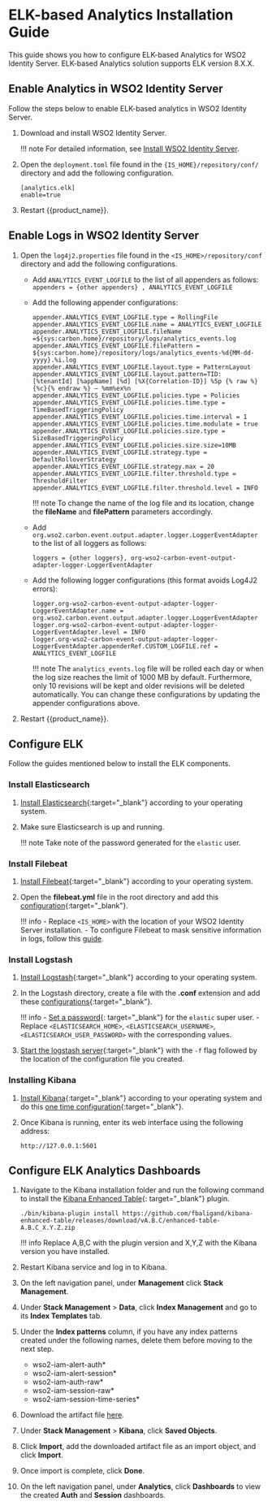 # ELK-based Analytics Installation Guide

This guide shows you how to configure ELK-based Analytics for WSO2 Identity Server.  ELK-based Analytics solution supports ELK version 8.X.X.

## Enable Analytics in WSO2 Identity Server

Follow the steps below to enable ELK-based analytics in WSO2 Identity Server.

1. Download and install WSO2 Identity Server.

    !!! note
        For detailed information, see [Install WSO2 Identity Server]({{base_path}}/deploy/get-started/install/).

2. Open the `deployment.toml` file found in the `{IS_HOME}/repository/conf/` directory and add the following configuration.

    ```
    [analytics.elk]
    enable=true
    ```

3. Restart {{product_name}}.

## Enable Logs in WSO2 Identity Server

1. Open the `log4j2.properties` file found in the `<IS_HOME>/repository/conf` directory and add the following configurations.

    - Add `ANALYTICS_EVENT_LOGFILE` to the list of all appenders as follows: <br />
        `appenders = {other appenders} , ANALYTICS_EVENT_LOGFILE`

    - Add the following appender configurations:

        ```
        appender.ANALYTICS_EVENT_LOGFILE.type = RollingFile
        appender.ANALYTICS_EVENT_LOGFILE.name = ANALYTICS_EVENT_LOGFILE
        appender.ANALYTICS_EVENT_LOGFILE.fileName =${sys:carbon.home}/repository/logs/analytics_events.log
        appender.ANALYTICS_EVENT_LOGFILE.filePattern = ${sys:carbon.home}/repository/logs/analytics_events-%d{MM-dd-yyyy}.%i.log
        appender.ANALYTICS_EVENT_LOGFILE.layout.type = PatternLayout
        appender.ANALYTICS_EVENT_LOGFILE.layout.pattern=TID: [%tenantId] [%appName] [%d] [%X{Correlation-ID}] %5p {% raw %}{%c}{% endraw %} — %mm%ex%n
        appender.ANALYTICS_EVENT_LOGFILE.policies.type = Policies
        appender.ANALYTICS_EVENT_LOGFILE.policies.time.type = TimeBasedTriggeringPolicy
        appender.ANALYTICS_EVENT_LOGFILE.policies.time.interval = 1
        appender.ANALYTICS_EVENT_LOGFILE.policies.time.modulate = true
        appender.ANALYTICS_EVENT_LOGFILE.policies.size.type = SizeBasedTriggeringPolicy
        appender.ANALYTICS_EVENT_LOGFILE.policies.size.size=10MB
        appender.ANALYTICS_EVENT_LOGFILE.strategy.type = DefaultRolloverStrategy
        appender.ANALYTICS_EVENT_LOGFILE.strategy.max = 20
        appender.ANALYTICS_EVENT_LOGFILE.filter.threshold.type = ThresholdFilter
        appender.ANALYTICS_EVENT_LOGFILE.filter.threshold.level = INFO
        ```

        !!! note
            To change the name of the log file and its location, change the **fileName** and **filePattern** parameters accordingly.

    - Add `org.wso2.carbon.event.output.adapter.logger.LoggerEventAdapter` to the list of all loggers as follows:
        ```
        loggers = {other loggers}, org-wso2-carbon-event-output-adapter-logger-LoggerEventAdapter
        ```
    - Add the following logger configurations (this format avoids Log4J2 errors):
        ```
        logger.org-wso2-carbon-event-output-adapter-logger-LoggerEventAdapter.name = org.wso2.carbon.event.output.adapter.logger.LoggerEventAdapter
        logger.org-wso2-carbon-event-output-adapter-logger-LoggerEventAdapter.level = INFO
        logger.org-wso2-carbon-event-output-adapter-logger-LoggerEventAdapter.appenderRef.CUSTOM_LOGFILE.ref = ANALYTICS_EVENT_LOGFILE
        ```

        !!! note
            The `analytics_events.log` file will be rolled each day or when the log size reaches the limit of 1000 MB by default. Furthermore, only 10 revisions will be kept and older revisions will be deleted automatically. You can change these configurations by updating the appender configurations above.

2. Restart {{product_name}}.

## Configure ELK

Follow the guides mentioned below to install the ELK components.

### Install Elasticsearch

1. [Install Elasticsearch](https://www.elastic.co/guide/en/elasticsearch/reference/current/install-elasticsearch.html){:target="_blank"} according to your operating system.

2. Make sure Elasticsearch is up and running.

    !!! note
        Take note of the password generated for the `elastic` user.

### Install Filebeat
1. [Install Filebeat](https://www.elastic.co/guide/en/beats/filebeat/current/filebeat-installation-configuration.html#installation){:target="_blank"} according to your operating system.

2. Open the **filebeat.yml** file in the root directory and add this [configuration](https://github.com/wso2-extensions/identity-elk-integration/blob/main/filebeat/filebeat.yml){:target="_blank"}.

    !!! info
        - Replace `<IS_HOME>` with the location of your WSO2 Identity Server installation.
        - To configure Filebeat to mask sensitive information in logs, follow this [guide]({{base_path}}/deploy/monitor/elk-mask-sensitive-information-in-logs).


### Install Logstash

1. [Install Logstash](https://www.elastic.co/guide/en/logstash/current/installing-logstash.html){:target="_blank"} according to your operating system.
2. In the Logstash directory, create a file with the **.conf** extension and add these [configurations](https://github.com/wso2-extensions/identity-elk-integration/blob/main/logstash/logstash-filebeat.conf){:target="_blank"}.

    !!! info
        - [Set a password](https://www.elastic.co/guide/en/elasticsearch/reference/current/reset-password.html){: target="_blank"} for the `elastic` super user.
        - Replace `<ELASTICSEARCH_HOME>`, `<ELASTICSEARCH_USERNAME>`, `<ELASTICSEARCH_USER_PASSWORD>` with the corresponding values.

3. [Start the logstash server](https://www.elastic.co/guide/en/logstash/8.1/running-logstash-command-line.html#running-logstash-command-line){:target="_blank"} with the `-f` flag followed by the location of the configuration file you created.


### Installing Kibana
1. [Install Kibana](https://www.elastic.co/guide/en/kibana/current/install.html){:target="_blank"} according to your operating system and do this [one time configuration](https://www.elastic.co/guide/en/elasticsearch/reference/8.2/configuring-stack-security.html#stack-start-with-security){:target="_blank"}.


2. Once Kibana is running, enter its web interface using the following address:
    ```
    http://127.0.0.1:5601
    ```

## Configure ELK Analytics Dashboards

1. Navigate to the Kibana installation folder and run the following command to install the [Kibana Enhanced Table](https://github.com/fbaligand/kibana-enhanced-table){: target="_blank"} plugin.

    ```
    ./bin/kibana-plugin install https://github.com/fbaligand/kibana-enhanced-table/releases/download/vA.B.C/enhanced-table-A.B.C_X.Y.Z.zip
    ```

    !!! info
        Replace A,B,C with the plugin version and X,Y,Z with the Kibana version you have installed.

2. Restart Kibana service and log in to Kibana.

3. On the left navigation panel, under **Management** click **Stack Management**.

4. Under **Stack Management** > **Data**, click **Index Management** and go to its **Index Templates** tab.

4. Under the **Index patterns** column, if you have any index patterns created under the following names, delete them before moving to the next step.

     - wso2-iam-alert-auth*
     - wso2-iam-alert-session*
     - wso2-iam-auth-raw*
     - wso2-iam-session-raw*
     - wso2-iam-session-time-series*

5. Download the artifact file [here]({{base_path}}/assets/img/elk-analytics/kibana-8-x-auth-and-session.ndjson).

6. Under **Stack Management** > **Kibana**, click **Saved Objects**.

7. Click **Import**, add the downloaded artifact file as an import object, and click **Import**.

8. Once import is complete, click **Done**.

9. On the left navigation panel, under **Analytics**, click **Dashboards** to view the created **Auth** and **Session** dashboards.
